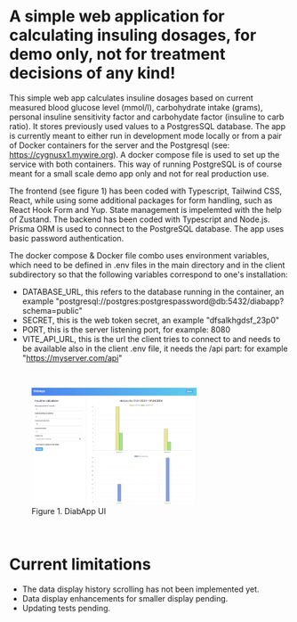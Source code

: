 # A simple web application for calculating insuling dosages, for demo only, not for treatment decisions of any kind!

This simple web app calculates insuline dosages based on current measured blood glucose level (mmol/l), carbohydrate intake (grams), personal insuline sensitivity factor and carbohydate factor (insuline to carb ratio). It stores previously used values to a PostgresSQL database. The app is currently meant to either run in development mode locally or from a pair of Docker containers for the server and the Postgresql (see: https://cygnusx1.mywire.org). A docker compose file is used to set up the service with both containers. This way of running PostgreSQL is of course meant for a small scale demo app only and not for real production use.

The frontend (see figure 1) has been coded with Typescript, Tailwind CSS, React, while using some additional packages for form handling, such as React Hook Form and Yup. State management is impelemted with the help of Zustand. The backend has been coded with Typescript and Node.js. Prisma ORM is used to connect to the PostgreSQL database. The app uses basic password authentication.

The docker compose & Docker file combo uses environment variables, which need to be defined in .env files in the main directory and in the client subdirectory so that the following variables correspond to one's installation:

- DATABASE_URL, this refers to the database running in the container, an example "postgresql://postgres:postgrespassword@db:5432/diabapp?schema=public"
- SECRET, this is the web token secret, an example "dfsalkhgdsf_23p0"
- PORT, this is the server listening port, for example: 8080
- VITE_API_URL, this is the url the client tries to connect to and needs to be available also in the client .env file, it needs the /api part: for example "https://myserver.com/api"

<br>

<figure>
  <img src="images/diabapp.png" width="70%">
  <figcaption>Figure 1. DiabApp UI</figcaption>
</figure>

<br>

# Current limitations

- The data display history scrolling has not been implemented yet.
- Data display enhancements for smaller display pending.
- Updating tests pending.
